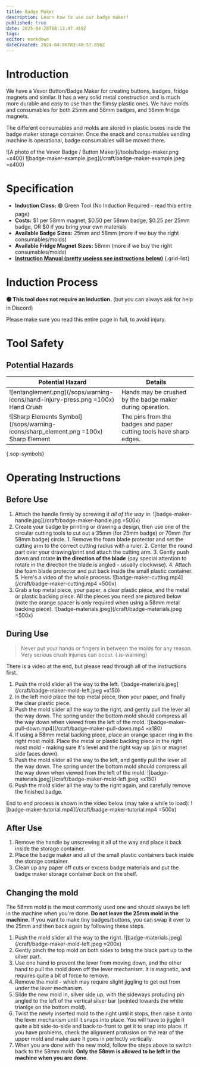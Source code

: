 ```yaml
---
title: Badge Maker
description: Learn how to use our badge maker!
published: true
date: 2025-04-28T08:13:47.459Z
tags: 
editor: markdown
dateCreated: 2024-04-06T03:40:57.056Z
---
```


# Introduction

We have a Vevor Button/Badge Maker for creating buttons, badges, fridge magnets and similar. It has a very solid metal construction and is much more durable and easy to use than the flimsy plastic ones. We have molds and consumables for both 25mm and 58mm badges, and 58mm fridge magnets.

The different consumables and molds are stored in plastic boxes inside the badge maker storage container. Once the snack and consumables vending machine is operational, badge consumables will be moved there.

![A photo of the Vevor Badge / Button Maker](/tools/badge-maker.png =x400) ![badge-maker-example.jpeg](/craft/badge-maker-example.jpeg =x400)

# Specification

- **Induction Class:** 🟢 Green Tool (No Induction Required - read this entire page)
- **Costs:** $1 per 58mm magnet, $0.50 per 58mm badge, $0.25 per 25mm badge, OR $0 if you bring your own materials
- **Available Badge Sizes:** 25mm and 58mm (more if we buy the right consumables/molds)
- **Available Fridge Magnet Sizes:** 58mm (more if we buy the right consumables/molds)
- **[Instruction Manual (pretty useless see instructions below)](/craft/badge-maker-manual.pdf)**
{.grid-list}

# Induction Process

**🟢 This tool does not require an induction.** (but you can always ask for help in Discord)

Please make sure you read this entire page in full, to avoid injury.

# Tool Safety

## Potential Hazards

|Potential Hazard|Details|
|---|---|
|![entanglement.png](/sops/warning-icons/hand-injury-press.png =100x)<div>Hand Crush</div>|Hands may be crushed by the badge maker during operation.|
|![Sharp Elements Symbol](/sops/warning-icons/sharp_element.png =100x)<div>Sharp Element</div>|The pins from the badges and paper cutting tools have sharp edges.|
{.sop-symbols}

# Operating Instructions

## Before Use

1. Attach the handle firmly by screwing it *all of the way in*.
![badge-maker-handle.jpg](/craft/badge-maker-handle.jpg =500x)
2. Create your badge by printing or drawing a design, then use one of the circular cutting tools to cut out a 35mm (for 25mm badge) or 70mm (for 58mm badge) circle.
		1. Remove the foam blade protector and set the cutting arm to the correct cutting radius with a ruler.
  	2. Center the round part over your drawing/print and attach the cutting arm.
  	3. Gently push down and rotate **in the direction of the blade** (pay special attention to rotate in the direction the blade is angled - usually clockwise).
    4. Attach the foam blade protector and put back inside the small plastic container.
    5. Here's a video of the whole process.
    ![badge-maker-cutting.mp4](/craft/badge-maker-cutting.mp4 =500x)
3. Grab a top metal piece, your paper, a clear plastic piece, and the metal or plastic backing piece. All the pieces you need are pictured below (note the orange spacer is only required when using a 58mm metal backing piece).
![badge-materials.jpeg](/craft/badge-materials.jpeg =500x)

## During Use

> Never put your hands or fingers in between the molds for any reason. Very serious crush injuries can occur.
{.is-warning}

There is a video at the end, but please read through all of the instructions first.

1. Push the mold slider all the way to the left.
![badge-materials.jpeg](/craft/badge-maker-mold-left.jpeg =x150)
2. In the left mold place the top metal piece, then your paper, and finally the clear plastic piece.
3. Push the mold slider all the way to the right, and gently pull the lever all the way down. The spring under the bottom mold should compress all the way down when viewed from the left of the mold.
![badge-maker-pull-down.mp4](/craft/badge-maker-pull-down.mp4 =x180)
4. If using a 58mm metal backing piece, place an orange spacer ring in the right most mold. Place the metal or plastic backing piece in the right most mold - making sure it's level and the right way up (pin or magnet side faces down).
5. Push the mold slider all the way to the left, and gently pull the lever all the way down. The spring under the bottom mold should compress all the way down when viewed from the left of the mold.
![badge-materials.jpeg](/craft/badge-maker-mold-left.jpeg =x150)
6. Push the mold slider all the way to the right again, and carefully remove the finished badge.

End to end process is shown in the video below (may take a while to load):
![badge-maker-tutorial.mp4](/craft/badge-maker-tutorial.mp4 =500x)

## After Use

1. Remove the handle by unscrewing it all of the way and place it back inside the storage container.
2. Place the badge maker and all of the small plastic containers back inside the storage container.
3. Clean up any paper off cuts or excess badge materials and put the badge maker storage container back on the shelf.

## Changing the mold
The 58mm mold is the most commonly used one and should always be left in the machine when you're done. **Do not leave the 25mm mold in the machine.** If you want to make tiny badges/buttons, you can swap it over to the 25mm and then back again by following these steps.

1. Push the mold slider all the way to the right.
![badge-materials.jpeg](/craft/badge-maker-mold-left.jpeg =200x)
2. Gently pinch the top mold on both sides to bring the black part up to the silver part.
3. Use one hand to prevent the lever from moving down, and the other hand to pull the mold down off the lever mechanism. It is magnetic, and requires quite a bit of force to remove.
4. Remove the mold - which may require slight jiggling to get out from under the lever mechanism.
5. Slide the new mold in, silver side up, with the sideways protuding pin angled to the left of the vertical silver bar (pointed towards the white trianlge on the bottom mold).
6. Twist the newly inserted mold to the right until it stops, then raise it onto the lever mechanism until it snaps into place. You will have to jiggle it quite a bit side-to-side and back-to-front to get it to snap into place. If you have problems, check the alignment protusion on the rear of the upper mold and make sure it goes in perfectly vertically.
7. When you are done with the new mold, follow the steps above to switch back to the 58mm mold. **Only the 58mm is allowed to be left in the machine when you are done**.